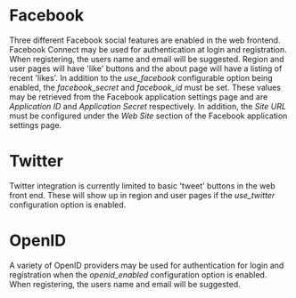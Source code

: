# Facebook #

Three different Facebook social features are enabled in the web frontend. Facebook Connect may be used for authentication at login and registration. When registering, the users name and email will be suggested. Region and user pages will have 'like' buttons and the about page will have a listing of recent 'likes'. In addition to the _use\_facebook_ configurable option being enabled, the _facebook\_secret_ and _facebook\_id_ must be set. These values may be retrieved from the Facebook application settings page and are _Application ID_ and _Application Secret_ respectively. In addition, the _Site URL_ must be configured under the _Web Site_ section of the Facebook application settings page.

# Twitter #

Twitter integration is currently limited to basic 'tweet' buttons in the web front end. These will show up in region and user pages if the _use\_twitter_ configuration option is enabled.

# OpenID #

A variety of OpenID providers may be used for authentication for login and registration when the _openid\_enabled_ configuration option is enabled. When registering, the users name and email will be suggested.